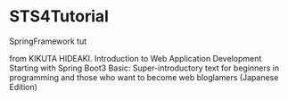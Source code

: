 # STS4Tutorial
SpringFramework tut

from
KIKUTA HIDEAKI. 
Introduction to Web Application Development Starting with Spring Boot3 Basic: Super-introductory text for beginners in programming and those who want to become web bloglamers (Japanese Edition)
